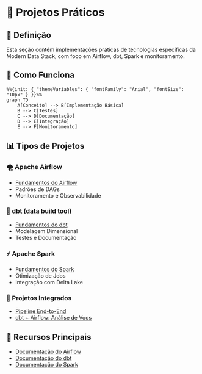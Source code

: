 # 🔄 Projetos Práticos

## 📝 Definição

Esta seção contém implementações práticas de tecnologias específicas da Modern Data Stack, com foco em Airflow, dbt, Spark e monitoramento.

## 🔄 Como Funciona

```mermaid
%%{init: { "themeVariables": { "fontFamily": "Arial", "fontSize": "10px" } }}%%
graph TD
    A[Conceito] --> B[Implementação Básica]
    B --> C[Testes]
    C --> D[Documentação]
    D --> E[Integração]
    E --> F[Monitoramento]
```

## 📊 Tipos de Projetos

### 🌪️ Apache Airflow
- [Fundamentos do Airflow](./airflow-fundamentals/README.md)
- Padrões de DAGs
- Monitoramento e Observabilidade

### 🔧 dbt (data build tool)
- [Fundamentos do dbt](./dbt-fundamentals/README.md)
- Modelagem Dimensional
- Testes e Documentação

### ⚡ Apache Spark
- [Fundamentos do Spark](./spark-fundamentals/README.md)
- Otimização de Jobs
- Integração com Delta Lake

### 🔄 Projetos Integrados
- [Pipeline End-to-End](./end-to-end-pipeline/README.md)
- [dbt + Airflow: Análise de Voos](./dbt-airflow-flights/README.md)

## 🔗 Recursos Principais

- [Documentação do Airflow](https://airflow.apache.org/docs/)
- [Documentação do dbt](https://docs.getdbt.com/)
- [Documentação do Spark](https://spark.apache.org/docs/latest/) 